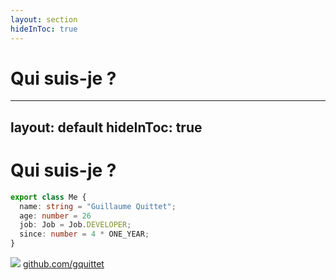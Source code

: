 ```yaml
---
layout: section
hideInToc: true
---
```


# Qui suis-je ? <twemoji-man-shrugging />

---
layout: default
hideInToc: true
---

# Qui suis-je ? <twemoji-man-shrugging />

<v-click>

```typescript {all|2|3|4|5|all}
export class Me {
  name: string = "Guillaume Quittet";
  age: number = 26
  job: Job = Job.DEVELOPER;
  since: number = 4 * ONE_YEAR;
}
```

</v-click>

<v-click>

<div class="flex gap-2 w-full mt-10 items-center justify-center">
  <img src="/github-logo.png" class="h-6 dark:(filter invert)">
  <a href="https://github.com/gquittet" target="_blank">github.com/gquittet</a>
</div>

</v-click>

<!--
- Etude HEH
- Diplôme 2018
- Travaille depuis 4 ans
-->
